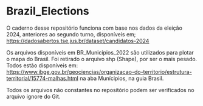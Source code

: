 # Brazil_Elections
 

 O caderno desse repositório funciona com base nos dados da eleição 2024, anteriores ao segundo turno, disponíveis em;
 https://dadosabertos.tse.jus.br/dataset/candidatos-2024

 Os arquivos disponíveis em BR_Municipios_2022 são utilizados para plotar o mapa do Brasil. Foi retirado o arquivo shp (Shape), por ser o mais pesado.
 Todos estão disponíveis em: https://www.ibge.gov.br/geociencias/organizacao-do-territorio/estrutura-territorial/15774-malhas.html na aba Munícipios, na guia Brasil.

 Todos os arquivos não constantes no repositório podem ser verificados no arquivo ignore do Git.
